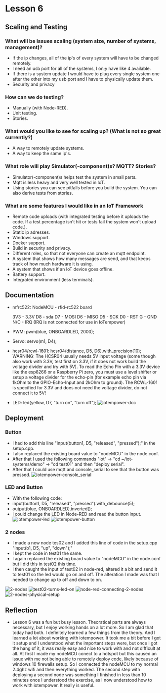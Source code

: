 # Lesson 6

## Scaling and Testing

### What will be issues scaling (system size, number of systems, management)?

* If the ip changes, all of the ip's of every system will have to be changed remotely.
* I need an usb port for all of the systems, I on;y have like 4 available.
* If there is a system update I would have to plug every single system one after the other into my usb port and I have to physically update them.
* Security and privacy

### How can we do testing?

* Manually (with Node-RED).
* Unit testing.
* Stories.

### What would you like to see for scaling up? (What is not so great currently?)

* A way to remotely update systems.
* A way to keep the same ip's.

### What role will play Simulator(-component)s? MQTT? Stories?

* Simulator(-component)s helps test the system in small parts.
* Mqtt is less heavy and very well tested in IoT.
* Using stories you can see pitfalls before you build the system. You can also derive tests from stories.

### What are some features I would like in an IoT Framework

* Remote code uploads (with integrated testing before it uploads the code. If a test percentage isn't hit or tests fail the system won't upload code.).
* Static ip adresses.
* Windows support.
* Docker support.
* Build in security and privacy. 
* Different roles, so that not everyone can create an mqtt endpoint.
* A system that shows how many messages are send, and that keeps track of how much hardware it is using.
* A system that shows if an IoT device goes offline.
* Battery support.
* Integrated environment (less terminals).

## Documentation

* mfrc522: NodeMCU  -  rfid-rc522 board

    3V3  -  3.3V
     D8  -  sda
     D7  -  MOSI
     D6  -  MISO
     D5  -  SCK
     D0  -  RST
      G  -  GND
    N/C  -  IRQ (IRQ is not connected for use in IoTempower)
* PWM: pwm(blue, ONBOARDLED, 2000);
* Servo: servo(m1, D4);
* hcsr04/rcwl-1601: hcsr04(distance, D5, D6).with_precision(10);
WARNING: The HCSR04 usually needs 5V input voltage (some though also work with 3.3V, test first on 3.3V, if it does not work build the voltage divider and try with 5V). To read the Echo Pin with a 3.3V device like the esp8266 or a Raspberry Pi zero, you must use a level shifter or setup a voltage divider for the echo-pin (for example echo pin via 1kOhm to the GPIO-Echo-Input and 2kOhm to ground).
The RCWL-1601 is specified for 3.3V and does not need the voltage divider, do not connect it to 5V!
* LED: led(yellow, D7, "turn on", "turn off");
![iotempower-doc](https://github.com/Tom284/portfolio-minor-iot/blob/main/Lesson%206/iotempower-doc.PNG)

## Deployment

### Button

* I had to add this line "input(button1, D5, "released", "pressed");" in the setup.cpp.
* I also replaced the existing board value to "nodeMCU" in the node.conf.
* After that I used the following commands "iot" -> "cd ~/iot-systems/demo" -> "cd test01" and then "deploy serial".
* After that I could use mqtt and console_serial to see that the button was pressed. 
![iotempower-console_serial](https://github.com/Tom284/portfolio-minor-iot/blob/main/Lesson%206/iotempower-console_serial.PNG)

### LED and Button

* With the following code:
* input(button1, D5, "released", "pressed").with_debounce(5);
* output(blue, ONBOARDLED).inverted();
* I could change the LED in Node-RED and read the button input.
![iotempower-led](https://github.com/Tom284/portfolio-minor-iot/blob/main/Lesson%206/iotempower-led.PNG)
![iotempower-button](https://github.com/Tom284/portfolio-minor-iot/blob/main/Lesson%206/iotempower-button.PNG)

### 2 nodes

* I made a new node tes02 and I added this line of code in the setup.cpp "input(b1, D5, "up", "down");"
* I kept the code in test01 the same.
* I again replaced the existing board value to "nodeMCU" in the node.conf but I did this in test02 this time.
* I then caught the input of test02 in node-red, altered it a bit and send it to test01 so the led would go on and off. The alteration I made was that I needed to change up to off and down to on.

![2-nodes](https://github.com/Tom284/portfolio-minor-iot/blob/main/Lesson%206/2-nodes.PNG)
![test02-turns-led-on](https://github.com/Tom284/portfolio-minor-iot/blob/main/Lesson%206/test02-turns-led-on.PNG)
![node-red-connecting-2-nodes](https://github.com/Tom284/portfolio-minor-iot/blob/main/Lesson%206/node-red-connecting-2-nodes.PNG)
![2-nodes-physical-setup](https://github.com/Tom284/portfolio-minor-iot/blob/main/Lesson%206/2-nodes-physical-setup.jpg)


## Reflection

* Lesson 6 was a fun but busy lesson. Theoratical parts are always necessary, but I enjoy working hands on a lot more. So I am glad that today had both. I definitely learned a few things from the theory. And I learned a lot about working with iotempower. It took me a bit before I got it setup and I understood what the important steps were, but once I got the hang of it, it was really easy and nice to work with and not difficult at all. At first I made my nodeMCU conect to a hotspot but this caused an issue with me not being able to remotely deploy code, likely because of windows 10 firewalls setup. So I connected the nodeMCU to my normal 2.4ghz wifi and then everything worked. The second step with deploying a second node was something I finished in less than 10 minutes once I understood the exercise, as I now understood how to work with iotempower. It really is useful. 

